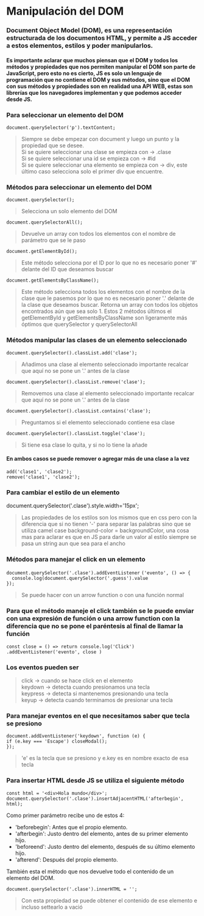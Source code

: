 # Manipulación del DOM
### Document Object Model (DOM), es una representación estructurada de los documentos HTML, y permite a JS acceder a estos elementos, estilos y poder manipularlos.
#### Es importante aclarar que muchos piensan que el DOM y todos los métodos y propiedades que nos permiten manipular el DOM son parte de JavaScript, pero esto no es cierto, JS es solo un lenguaje de programación que no contiene el DOM y sus métodos, sino que el DOM con sus métodos y propiedades son en realidad una API WEB, estas son librerías que los navegadores implementan y que podemos acceder desde JS.

### Para seleccionar un elemento del DOM
`document.querySelector('p').textContent;`
>Siempre se debe empezar con document y luego un punto y la propiedad que se desee.    
Si se quiere seleccionar una clase se empieza con -> .clase   
Si se quiere seleccionar una id se empieza con -> #id   
Si se quiere seleccionar una elemento se empieza con -> div, este último caso selecciona solo el primer div que encuentre.
### Métodos para seleccionar un elemento del DOM
`document.querySelector();`   
>Selecciona un solo elemento del DOM  

`document.querySelectorAll();`    
>Devuelve un array con todos los elementos con el nombre de parámetro que se le paso   

`document.getElementById();`    
>Este método selecciona por el ID por lo que no es necesario poner '#' delante del ID que deseamos buscar

`document.getElementsByClassName();`    
>Este método selecciona todos los elementos con el nombre de la clase que le pasemos por lo que no es necesario poner '.' delante de la clase que deseamos buscar. Retorna un array con todos los objetos encontrados aún que sea solo 1. Estos 2 métodos últimos el getElementById y getElementsByClassName son ligeramente más óptimos que querySelector y querySelectorAll 

### Métodos manipular las clases de un elemento seleccionado
`document.querySelector().classList.add('clase');`   
>Añadimos una clase al elemento seleccionado importante recalcar que aquí no se pone un '.' antes de la clase

`document.querySelector().classList.remove('clase');`     
>Removemos una clase al elemento seleccionado importante recalcar que aquí no se pone un '.' antes de la clase 

`document.querySelector().classList.contains('clase');`     
>Preguntamos si el elemento seleccionado contiene esa clase 

`document.querySelector().classList.toggle('clase');`     
>Si tiene esa clase lo quita, y si no lo tiene la añade

#### En ambos casos se puede remover o agregar más de una clase a la vez
`add('clase1', 'clase2');`   
`remove('clase1', 'clase2');`  

### Para cambiar el estilo de un elemento
document.querySelector('.clase').style.width='15px';
>Las propiedades de los estilos son los mismos que en css pero con la diferencia que si no tienen '-' para separar las palabras sino que se utiliza camel case background-color = backgroundColor, una cosa mas para aclarar es que en JS para darle un valor al estilo siempre se pasa un string aun que sea para el ancho

### Métodos para manejar el click en un elemento
`document.querySelector('.clase').addEventListener`       `('evento', () => {`        
  `  console.log(document.querySelector('.guess').value`         
`});`    
> Se puede hacer con un arrow function o con una función normal   

### Para que el método maneje el click también se le puede enviar con una expresión de función o una arrow function con la diferencia que no se pone el paréntesis al final de llamar la función
`const close = () => return console.log('Click')`
`.addEventListener('evento', close )`

### Los eventos pueden ser
>click -> cuando se hace click en el elemento      
>keydown -> detecta cuando presionamos una tecla   
>keypress -> detecta si mantenemos presionando una tecla   
>keyup -> detecta cuando terminamos de presionar una tecla

### Para manejar eventos en el que necesitamos saber que tecla se presiono
`document.addEventListener('keydown', function (e) {`   
  `if (e.key === 'Escape') closeModal();`   
`});`    
>'e' es la tecla que se presiono y e.key es en nombre exacto de esa tecla

### Para insertar HTML desde JS se utiliza el siguiente método

```
const html = '<div>Hola mundo</div>';
document.querySelector('.clase').insertAdjacentHTML('afterbegin', html);
```
Como primer parámetro recibe uno de estos 4: 
* 'beforebegin': Antes que el propio elemento.
* 'afterbegin': Justo dentro del elemento, antes de su primer elemento hijo.
 * 'beforeend': Justo dentro del elemento, después de su último elemento hijo.
* 'afterend': Después del propio elemento.

También esta el método que nos devuelve todo el contenido de un elemento del DOM.

`document.querySelector('.clase').innerHTML = '';`
> Con esta propiedad se puede obtener el contenido de ese elemento e incluso settearlo a vació

